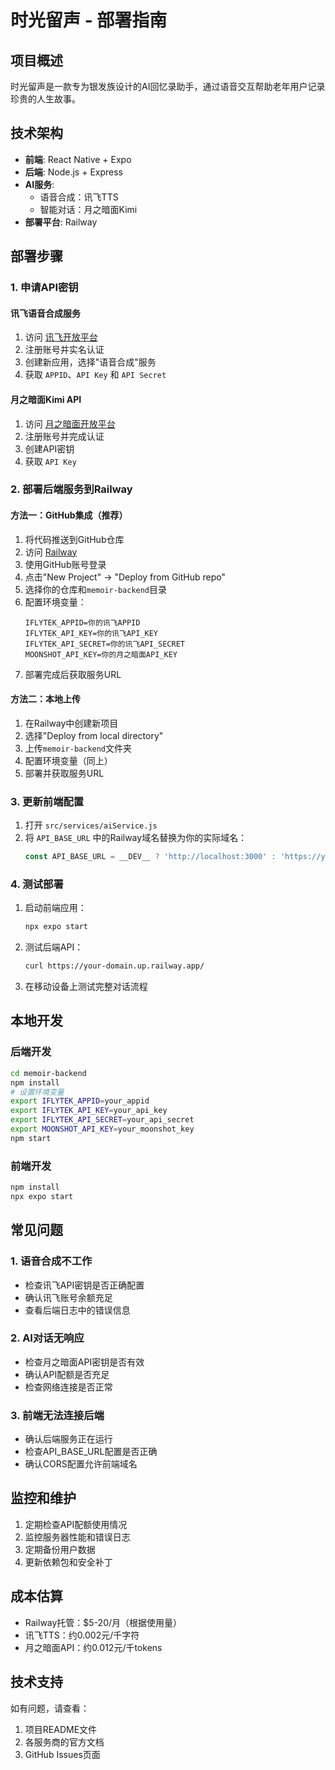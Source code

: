 # 时光留声 - 部署指南

## 项目概述

时光留声是一款专为银发族设计的AI回忆录助手，通过语音交互帮助老年用户记录珍贵的人生故事。

## 技术架构

- **前端**: React Native + Expo
- **后端**: Node.js + Express
- **AI服务**: 
  - 语音合成：讯飞TTS
  - 智能对话：月之暗面Kimi
- **部署平台**: Railway

## 部署步骤

### 1. 申请API密钥

#### 讯飞语音合成服务
1. 访问 [讯飞开放平台](https://console.xfyun.cn/)
2. 注册账号并实名认证
3. 创建新应用，选择"语音合成"服务
4. 获取 `APPID`、`API Key` 和 `API Secret`

#### 月之暗面Kimi API
1. 访问 [月之暗面开放平台](https://platform.moonshot.cn/)
2. 注册账号并完成认证
3. 创建API密钥
4. 获取 `API Key`

### 2. 部署后端服务到Railway

#### 方法一：GitHub集成（推荐）
1. 将代码推送到GitHub仓库
2. 访问 [Railway](https://railway.app/)
3. 使用GitHub账号登录
4. 点击"New Project" → "Deploy from GitHub repo"
5. 选择你的仓库和`memoir-backend`目录
6. 配置环境变量：
   ```
   IFLYTEK_APPID=你的讯飞APPID
   IFLYTEK_API_KEY=你的讯飞API_KEY
   IFLYTEK_API_SECRET=你的讯飞API_SECRET
   MOONSHOT_API_KEY=你的月之暗面API_KEY
   ```
7. 部署完成后获取服务URL

#### 方法二：本地上传
1. 在Railway中创建新项目
2. 选择"Deploy from local directory"
3. 上传`memoir-backend`文件夹
4. 配置环境变量（同上）
5. 部署并获取服务URL

### 3. 更新前端配置

1. 打开 `src/services/aiService.js`
2. 将 `API_BASE_URL` 中的Railway域名替换为你的实际域名：
   ```javascript
   const API_BASE_URL = __DEV__ ? 'http://localhost:3000' : 'https://your-actual-domain.up.railway.app';
   ```

### 4. 测试部署

1. 启动前端应用：
   ```bash
   npx expo start
   ```

2. 测试后端API：
   ```bash
   curl https://your-domain.up.railway.app/
   ```

3. 在移动设备上测试完整对话流程

## 本地开发

### 后端开发
```bash
cd memoir-backend
npm install
# 设置环境变量
export IFLYTEK_APPID=your_appid
export IFLYTEK_API_KEY=your_api_key
export IFLYTEK_API_SECRET=your_api_secret
export MOONSHOT_API_KEY=your_moonshot_key
npm start
```

### 前端开发
```bash
npm install
npx expo start
```

## 常见问题

### 1. 语音合成不工作
- 检查讯飞API密钥是否正确配置
- 确认讯飞账号余额充足
- 查看后端日志中的错误信息

### 2. AI对话无响应
- 检查月之暗面API密钥是否有效
- 确认API配额是否充足
- 检查网络连接是否正常

### 3. 前端无法连接后端
- 确认后端服务正在运行
- 检查API_BASE_URL配置是否正确
- 确认CORS配置允许前端域名

## 监控和维护

1. 定期检查API配额使用情况
2. 监控服务器性能和错误日志
3. 定期备份用户数据
4. 更新依赖包和安全补丁

## 成本估算

- Railway托管：$5-20/月（根据使用量）
- 讯飞TTS：约0.002元/千字符
- 月之暗面API：约0.012元/千tokens

## 技术支持

如有问题，请查看：
1. 项目README文件
2. 各服务商的官方文档
3. GitHub Issues页面 